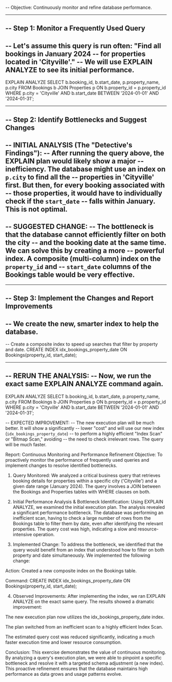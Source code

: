 -- Objective: Continuously monitor and refine database performance.

--------------------------------------------------------------------------------
-- Step 1: Monitor a Frequently Used Query
--
-- Let's assume this query is run often: "Find all bookings in January 2024
-- for properties located in 'Cityville'."
-- We will use EXPLAIN ANALYZE to see its initial performance.
--------------------------------------------------------------------------------

EXPLAIN ANALYZE
SELECT
    b.booking_id,
    b.start_date,
    p.property_name,
    p.city
FROM
    Bookings b
JOIN
    Properties p ON b.property_id = p.property_id
WHERE
    p.city = 'Cityville'
AND
    b.start_date BETWEEN '2024-01-01' AND '2024-01-31';

--------------------------------------------------------------------------------
-- Step 2: Identify Bottlenecks and Suggest Changes
--
-- INITIAL ANALYSIS (The "Detective's Findings"):
-- After running the query above, the EXPLAIN plan would likely show a major
-- inefficiency. The database might use an index on `p.city` to find all the
-- properties in 'Cityville' first. But then, for every booking associated with
-- those properties, it would have to individually check if the `start_date`
-- falls within January. This is not optimal.
--
-- SUGGESTED CHANGE:
-- The bottleneck is that the database cannot efficiently filter on both the city
-- and the booking date at the same time. We can solve this by creating a more
-- powerful index. A composite (multi-column) index on the `property_id` and
-- `start_date` columns of the Bookings table would be very effective.
--------------------------------------------------------------------------------

--------------------------------------------------------------------------------
-- Step 3: Implement the Changes and Report Improvements
--
-- We create the new, smarter index to help the database.
--------------------------------------------------------------------------------

-- Create a composite index to speed up searches that filter by property and date.
CREATE INDEX idx_bookings_property_date ON Bookings(property_id, start_date);


--------------------------------------------------------------------------------
-- RERUN THE ANALYSIS:
-- Now, we run the exact same EXPLAIN ANALYZE command again.
--------------------------------------------------------------------------------

EXPLAIN ANALYZE
SELECT
    b.booking_id,
    b.start_date,
    p.property_name,
    p.city
FROM
    Bookings b
JOIN
    Properties p ON b.property_id = p.property_id
WHERE
    p.city = 'Cityville'
AND
    b.start_date BETWEEN '2024-01-01' AND '2024-01-31';

-- EXPECTED IMPROVEMENT:
-- The new execution plan will be much better. It will show a significantly
-- lower "cost" and will use our new index (`idx_bookings_property_date`)
-- to perform a highly efficient "Index Scan" or "Bitmap Scan," avoiding
-- the need to check irrelevant rows. The query will be much faster.

Report: Continuous Monitoring and Performance Refinement
Objective:
To proactively monitor the performance of frequently used queries and implement changes to resolve identified bottlenecks.

1. Query Monitored:
We analyzed a critical business query that retrieves booking details for properties within a specific city ('Cityville') and a given date range (January 2024). The query involves a JOIN between the Bookings and Properties tables with WHERE clauses on both.

2. Initial Performance Analysis & Bottleneck Identification:
Using EXPLAIN ANALYZE, we examined the initial execution plan. The analysis revealed a significant performance bottleneck. The database was performing an inefficient scan, having to check a large number of rows from the Bookings table to filter them by date, even after identifying the relevant properties. The query cost was high, indicating a slow and resource-intensive operation.

3. Implemented Change:
To address the bottleneck, we identified that the query would benefit from an index that understood how to filter on both property and date simultaneously. We implemented the following change:

Action: Created a new composite index on the Bookings table.

Command: CREATE INDEX idx_bookings_property_date ON Bookings(property_id, start_date);

4. Observed Improvements:
After implementing the index, we ran EXPLAIN ANALYZE on the exact same query. The results showed a dramatic improvement:

The new execution plan now utilizes the idx_bookings_property_date index.

The plan switched from an inefficient scan to a highly efficient Index Scan.

The estimated query cost was reduced significantly, indicating a much faster execution time and lower resource consumption.

Conclusion:
This exercise demonstrates the value of continuous monitoring. By analyzing a query's execution plan, we were able to pinpoint a specific bottleneck and resolve it with a targeted schema adjustment (a new index). This proactive refinement ensures that the database maintains high performance as data grows and usage patterns evolve.